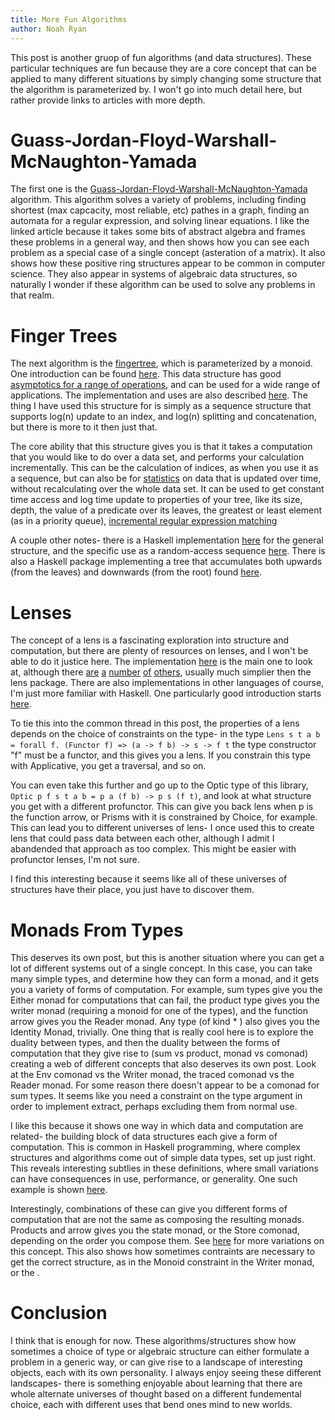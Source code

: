 ```yaml
---
title: More Fun Algorithms
author: Noah Ryan
---
```


This post is another gruop of fun algorithms (and data structures). These particular techniques are fun because they
are a core concept that can be applied to many different situations by simply changing some structure that the algorithm
is parameterized by. I won't go into much detail here, but rather provide links to articles with more depth.


Guass-Jordan-Floyd-Warshall-McNaughton-Yamada
===
The first one is the [Guass-Jordan-Floyd-Warshall-McNaughton-Yamada](http://r7.ca/blog/20110808T035622Z.html) algorithm. This algorithm
solves a variety of problems, including finding shortest (max capcacity, most reliable, etc) pathes in a graph, finding an automata for a
regular expression, and solving linear equations. I like the linked article because it takes some bits of abstract algebra and frames these problems
in a general way, and then shows how you can see each problem as a special case of a single concept (asteration of a matrix). It also shows
how these positive ring structures appear to be common in computer science. They also appear in systems of algebraic data structures, so 
naturally I wonder if these algorithm can be used to solve any problems in that realm.


Finger Trees
===
The next algorithm is the [fingertree](http://www.staff.city.ac.uk/~ross/papers/FingerTree.html), which is parameterized by a monoid.
One introduction can be found [here](https://apfelmus.nfshost.com/articles/monoid-fingertree.html).
This data structure has good [asymptotics for a range of operations](https://abhiroop.github.io/Finger-Trees/), and can be used for a wide range of applications.
The implementation and uses are also described [here](http://andrew.gibiansky.com/blog/haskell/finger-trees/). The thing I have used this structure for is simply as a
sequence structure that supports log(n) update to an index, and log(n) splitting and concatenation, but there is more to it then just that.


The core ability that this structure gives you is that it takes a computation that you would like to do over a data set, and performs your calculation incrementally.
This can be the calculation of indices, as when you use it as a sequence, but can also be for [statistics](http://blog.sigfpe.com/2010/11/statistical-fingertrees.html)
on data that is updated over time, without recalculating over the whole data set. It can be used to get constant time access and log time update to properties of your
tree, like its size, depth, the value of a predicate over its leaves, the greatest or least element (as in a priority queue), 
[incremental regular expression matching](http://blog.sigfpe.com/2009/01/fast-incremental-regular-expression.html)


A couple other notes- there is a Haskell implementation [here](https://hackage.haskell.org/package/fingertree) for the general structure, and the specific use as a
random-access sequence [here](https://hackage.haskell.org/package/fingertree-0.1.3.1/docs/Data-FingerTree.html). There is also a Haskell package implementing a
tree that accumulates both upwards (from the leaves) and downwards (from the root) found [here](https://hackage.haskell.org/package/dual-tree).



Lenses
===
The concept of a lens is a fascinating exploration into structure and computation, but there are plenty of resources on lenses, and I won't be able to do it justice
here. The implementation [here](https://hackage.haskell.org/package/lens) is the main one to look at, although there 
[are](https://hackage.haskell.org/package/lens-simple) 
[a](https://hackage.haskell.org/package/data-lens-light)
[number](https://hackage.haskell.org/package/lenz)
[of](https://hackage.haskell.org/package/microlens)
[others](https://hackage.haskell.org/package/mezzolens), usually much simplier then the lens package. There are also implementations in other languages of course,
I'm just more familiar with Haskell. One particularly good introduction starts [here](https://artyom.me/lens-over-tea-1).


To tie this into the common thread in this post, the properties of a lens depends on the choice of constraints on the type- in the type 
`Lens s t a b = forall f. (Functor f) => (a -> f b) -> s -> f t` the type constructor "f" must be a functor, and this gives you a lens. If you constrain this type
with Applicative, you get a traversal, and so on.


You can even take this further and go up to the Optic type of this library, `Optic p f s t a b = p a (f b) -> p s (f t)`, and look at what structure you get with
a different profunctor. This can give you back lens when p is the function arrow, or Prisms with it is constrained by Choice, for example.
This can lead you to different universes of lens- I once used this to create lens that could pass data between each other, although I admit I abandended that approach as too complex.
This might be easier with profunctor lenses, I'm not sure.


I find this interesting because it seems like all of these universes of structures have their place, you just have to discover them.


Monads From Types
===
This deserves its own post, but this is another situation where you can get a lot of different systems out of a single concept. In this case, you can take many simple types,
and determine how they can form a monad, and it gets you a variety of forms of computation. For example, sum types give you the Either monad for computations that can fail,
the product type gives you the writer monad (requiring a monoid for one of the types), and the function arrow gives you the Reader monad. Any type (of kind * ) also gives you
the Identity Monad, trivially. One thing that is really cool here is to explore the duality between types, and then the duality between the forms of computation that they 
give rise to (sum vs product, monad vs comonad) creating a web of different concepts that also deserves its own post. Look at the Env comonad vs the Writer monad, the
traced comonad vs the Reader monad. For some reason there doesn't appear to be a comonad for sum types. It seems like you need a constraint on the type argument in order
to implement extract, perhaps excluding them from normal use.


I like this because it shows one way in which data and computation are related- the building block of data structures each give a form of computation. This is common in Haskell
programming, where complex structures and algorithms come out of simple data types, set up just right. This reveals interesting subtlies in these definitions, where small variations
can have consequences in use, performance, or generality. One such example is shown [here](https://www.schoolofhaskell.com/user/edwardk/moore/for-less).


Interestingly, combinations of these can give you different forms of computation that are not the same as composing the resulting monads. Products and arrow gives you the state
monad, or the Store comonad, depending on the order you compose them. See [here](http://comonad.com/reader/2018/the-state-comonad/) for more variations on this concept. This also
shows how sometimes contraints are necessary to get the correct structure, as in the Monoid constraint in the Writer monad, or the .

Conclusion
===
I think that is enough for now. These algorithms/structures show how sometimes a choice of type or algebraic structure can either formulate a problem in a generic way, or
can give rise to a landscape of interesting objects, each with its own personality. I always enjoy seeing these different landscapes- there is something enjoyable about
learning that there are whole alternate universes of thought based on a different fundemental choice, each with different uses that bend ones mind to new worlds.
